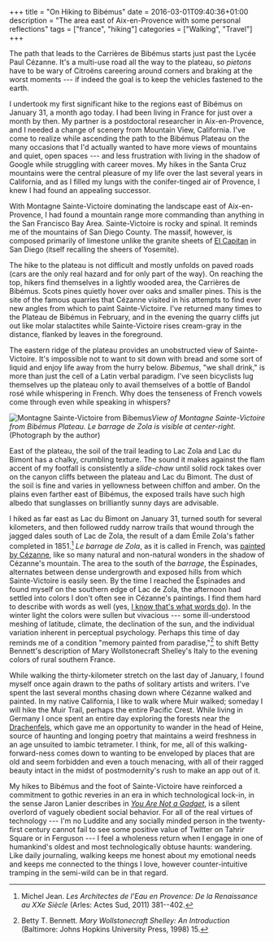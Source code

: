 +++
title =  "On Hiking to Bibémus"
date =  2016-03-01T09:40:36+01:00
description = "The area east of Aix-en-Provence with some personal reflections"
tags = ["france", "hiking"]
categories = ["Walking", "Travel"]
+++

The path that leads to the Carrières de Bibémus starts just past the
 Lycée Paul Cézanne. It's a multi-use road all the way to the plateau,
 so _pietons_ have to be wary of Citroëns careering around corners and
 braking at the worst moments --- if indeed the goal is to keep the
 vehicles fastened to the earth.

I undertook my first significant hike to the regions east of Bibémus on
January 31, a month ago today. I had been living in France for just over
a month by then. My partner is a postdoctoral researcher in
Aix-en-Provence, and I needed a change of scenery from Mountain View,
California. I've come to realize while ascending the path to the Bibémus
Plateau on the many occasions that I'd actually wanted to have more
views of mountains and quiet, open spaces --- and less frustration with
living in the shadow of Google while struggling with career moves. My
hikes in the Santa Cruz mountains were the central pleasure of my life
over the last several years in California, and as I filled my lungs with
the conifer-tinged air of Provence, I knew I had found an appealing
successor.

With Montagne Sainte-Victoire dominating the landscape east of
Aix-en-Provence, I had found a mountain range more commanding than
anything in the San Francisco Bay Area. Sainte-Victoire is rocky and
spinal. It reminds me of the mountains of San Diego County.  The massif,
however, is composed primarily of limestone unlike the granite sheets of
[El Capitan](http://www.sandiegoriver.org/el_cajon_mountain.html) in San
Diego (itself recalling the sheers of Yosemite).

The hike to the plateau is not difficult and mostly unfolds on paved
roads (cars are the only real hazard and for only part of the way). On
reaching the top, hikers find themselves in a lightly wooded area, the
Carrières de Bibémus. Scots pines quietly hover over oaks and smaller
pines. This is the site of the famous quarries that Cézanne visited in
his attempts to find ever new angles from which to paint
Sainte-Victoire. I've returned many times to the Plateau de Bibémus in
February, and in the evening the quarry cliffs jut out like molar
stalactites while Sainte-Victoire rises cream-gray in the distance,
flanked by leaves in the foreground.

The eastern ridge of the plateau provides an unobstructed view of
Sainte-Victoire. It's impossible not to want to sit down with bread and
some sort of liquid and enjoy life away from the hurry below. _Bibemus_,
"we shall drink," is more than just the cell of a Latin verbal
paradigm. I've seen bicyclists lug themselves up the plateau only to
avail themselves of a bottle of Bandol rosé while whispering in
French. Why does the tenseness of French vowels come through even while
speaking in whispers?

![Montagne Sainte-Victoire from
Bibemus](/images/mt-st-victoire-from-bibemus.jpg)<em>View of Montagne
Sainte-Victoire from Bibémus Plateau. Le barrage de Zola is visible at
center-right.</em> (Photograph by the author)

East of the plateau, the soil of the trail leading to Lac Zola and Lac
du Bimont has a chalky, crumbling texture. The sound it makes against
the flam accent of my footfall is consistently a _slide-chaw_ until
solid rock takes over on the canyon cliffs between the plateau and Lac
du Bimont. The dust of the soil is fine and varies in yellowness between
chiffon and amber. On the plains even farther east of Bibémus, the
exposed trails have such high albedo that sunglasses on brilliantly
sunny days are advisable.

I hiked as far east as Lac du Bimont on January 31, turned south for
several kilometers, and then followed ruddy narrow trails that wound
through the jagged dales south of Lac de Zola, the result of a dam Émile
Zola's father completed in 1851.[^1] _Le barrage de Zola_, as it is
called in French, was [painted by
Cézanne](/img/le-barrage-zola-cezanne.jpg), like so many natural and
non-natural wonders in the shadow of Cézanne's mountain. The area to the
south of the _barrage_, the Éspinades, alternates between dense
undergrowth and exposed hills from which Sainte-Victoire is easily
seen. By the time I reached the Éspinades and found myself on the
southern edge of Lac de Zola, the afternoon had settled into colors I
don't often see in Cézanne's paintings. I find them hard to describe
with words as well (yes, [I know that's what words
do](http://www.toothpastefordinner.com/index.php?date=042809)). In the
winter light the colors were sullen but vivacious --- some
ill-understood meshing of latitude, climate, the declination of the sun,
and the individual variation inherent in perceptual psychology. Perhaps
this time of day reminds me of a condition "memory painted from
paradise,"[^2] to shift Betty Bennett's description of Mary
Wollstonecraft Shelley's Italy to the evening colors of rural southern
France.

While walking the thirty-kilometer stretch on the last day of January, I
found myself once again drawn to the paths of solitary artists and
writers. I've spent the last several months chasing down where Cézanne
walked and painted. In my native California, I like to walk where Muir
walked; someday I will hike the Muir Trail, perhaps the entire Pacific
Crest. While living in Germany I once spent an entire day exploring the
forests near the
[Drachenfels](https://en.wikipedia.org/wiki/Drachenfels_%28Siebengebirge%29),
which gave me an opportunity to wander in the head of Heine, source of
haunting and longing poetry that maintains a weird freshness in an age
unsuited to iambic tetrameter. I think, for me, all of this
walking-forward-ness comes down to wanting to be enveloped by places
that are old and seem forbidden and even a touch menacing, with all of
their ragged beauty intact in the midst of postmodernity's rush to make
an app out of it.

My hikes to Bibémus and the foot of Sainte-Victoire have reinforced a
commitment to gothic reveries in an era in which technological lock-in,
in the sense Jaron Lanier describes in [_You Are Not a
Gadget_](http://www.jaronlanier.com/gadgetwebresources.html), is a
silent overlord of vaguely obedient social behavior. For all of the real
virtues of technology --- I'm no Luddite and any socially minded person
in the twenty-first century cannot fail to see some positive value of
Twitter on Tahrir Square or in Ferguson --- I feel a wholeness return
when I engage in one of humankind's oldest and most technologically
obtuse haunts: wandering. Like daily journaling, walking keeps me honest
about my emotional needs and keeps me connected to the things I love,
however counter-intuitive tramping in the semi-wild can be in that
regard.

[^1]:  Michel Jean. _Les Architectes de l'Eau en Provence: De la Renaissance au XXe Siècle_ (Arles: Actes Sud, 2011) 381--402.
[^2]: Betty T. Bennett. _Mary Wollstonecraft Shelley: An Introduction_  (Baltimore: Johns Hopkins University Press, 1998) 15.





